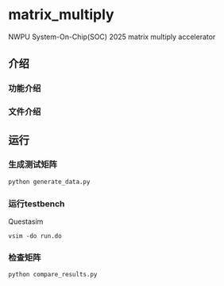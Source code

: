 # matrix_multiply

NWPU System-On-Chip(SOC) 2025 matrix multiply accelerator



## 介绍

### 功能介绍





### 文件介绍





## 运行

### 生成测试矩阵

```bash
python generate_data.py
```



### 运行testbench

Questasim

```shell
vsim -do run.do
```



### 检查矩阵

```bash
python compare_results.py
```





